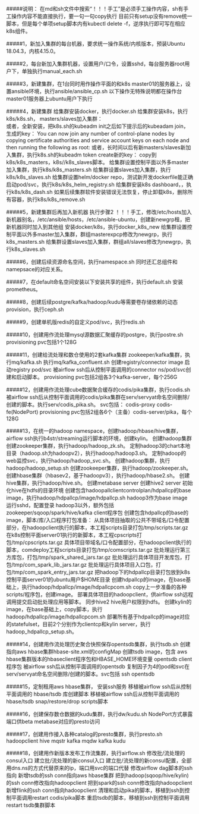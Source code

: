 #####说明：
    在md和sh文件中搜索“！！！手工”是必须手工操作内容，sh有手工操作内容不能直接执行，要一句一句copy执行
    目前只有setup没有remove统一脚本，但是每个单项setup脚本内有kubectl delete -f，逆序执行即可写在相应k8s组件。

#####1，新加入集群的每台机器，要求统一操作系统/内核版本，预装Ubuntu 18.04.3，内核4.15.0。

#####2，每台新加入集群机器，设置用户/口令，设置sshd，每台服务器root用户下，单独执行manual_each.sh

#####3，新建集群，在1台同时用作操作平面的和k8s master01的服务器上，设置ansible环境，执行ansible/ansible_cp.sh
    以下操作无特殊说明都在操作台master01服务器上ubuntu用户下执行

#####4，新建集群
    给集群安装docker，执行docker.sh
    给集群安装k8s，执行k8s/k8s.sh，
    masters/slaves加入集群：    
        或者，全新安装，把k8s.sh的kubeadm init之后如下提示后的kubeadam join，生成的key：
            You can now join any number of control-plane nodes by copying certificate authorities
                         and service account keys on each node and then running the following as root:
        或者，长时间以后有新masters/slaves新加入集群，执行k8s.sh的kubeadm token create新的key：
        copy到k8s/k8s_masters，k8s//k8s_slaves脚本。
            给集群设置控制平面以外多master加入集群，执行k8s/k8s_masters.sh
            给集群设置slaves加入集群，执行k8s/k8s_slaves.sh
    给集群设置helm/docker repo，测试新开发dockerfile能正确启动pod/svc，执行k8s/k8s_helm_registry.sh
    给集群安装k8s dashboard，，执行k8s/k8s_dash.sh
    如果后续集群软件安装错误无法恢复，停止卸载k8s，删除所有容器，执行k8s/k8s_remove.sh

#####5，新建集群后再加入新机器
    执行步骤2
    ！！！手工，修改/etc/hosts加入新机器别名，/etc/ansible/hosts，/etc/ansible-ubuntu，创建新newgrp租，把新机器同时加入到其他组
    安装docker/k8s，执行docker_k8s_new
    给集群设置控制平面以外多master加入集群，群组masterexpcp修改为newgrp，执行k8s_masters.sh
    给集群设置slaves加入集群，群组all/slaves修改为newgrp，执行k8s_slaves.sh

#####6，创建后续资源命名空间，执行namespace.sh
    同时还汇总组件和namepsace的对应关系。

#####7，在default命名空间安装以下安装共享的组件，执行default.sh
    安装prometheus。

#####8，创建后续postgre/kafka/hadoop/kudu等需要卷存储依赖的动态provision，执行ceph.sh

#####9，创建单机版redis的自定义pod/svc，执行redis.sh

#####10，创建用作流处理mysql源数据汇聚缓存的postgre，执行postre.sh
    provisioning pvc包括1个128G

#####11，创建给流处理和数仓使用的2套kafka集群
    zookeeper/kafka集群，执行mq/kafka.sh
    执行mq/kafka_confluent.sh
        创建registry/connector image
        启动registry pod/svc
        被airflow ssh后从控制平面调用的connector ns/pod/svc创建和启动脚本。
    provisioning pvc包括2组各3个kafka-server，每个256G

#####12，创建用作流处理cube数据聚合缓存的codis/pika集群，执行codis.sh
    被airflow ssh后从控制平面调用的codis/pika集群在serv/servyat命名空间删除/创建的脚本。执行serv/codis_pika.sh。
    svc包括：
        codis-proxy
        codis-fe(NodePort)
    provisioning pvc包括2组各6个（主备）codis-server/pika，每个128G

#####13，在统一的hadoop namespace，创建hadoop/hbase/hive集群，airflow ssh执行b4str/streaming运行脚本的环境，创建kylin。
    创建hadoop集群
        创建zookeeper集群，执行hadoop/hadoop_zk.sh。
        定制hadoop3的chart本地目录（hadoop.sh为hadoopv2），执行hadoop/hadoop3.sh。
        定制hadoop的web监控svc，执行hadoop/hadoop_svc.sh。
        创建hadoop集群，执行hadoop/hadoop_setup.sh
    创建zookeeper集群，执行hadoop/zookeeper.sh。
    创建hbase集群（hbasev2，基于hadoopv3），执行hadoop/hbase2.sh。
    创建hive集群，执行hadoop/hive.sh。
        创建metabase server
        创建hive2 server
            初始化hive在hdfs的目录环境
    创建包含hadoopallclientcontrolplan/hdpallcp的base image，执行hadoop/hdpallcp/image/hdpallcp.sh
        hadoop3作为base image
        运行sshd，配置登录
        hadoop3以外，额外包括zookeeper/sqoop/spark/hive/kafka client程序包
    创建包含hdpallcp的base的image，脚本/库/入口程序打包准备：
        从具体项目抽取的公共不带域名/口令配置部分，在hadoopclient执行的脚本，本工程scripts目录打包/tmp/scripts.tar.gz
        在k8s控制平面server01执行的新脚本，本工程cpscripts打包/tmp/cpscripts.tar.gz
        具体项目带域名/口令配置部分，在hadoopclient执行的脚本，comdeploy工程scripts目录打包/tmp/comscripts.tar.gz
        批处理运行第三方库包，打包/tmp/spark_shared_jars.tar.gz
        批处理运行具体项目开发库包，打包/tmp/com_spark_lib_jars.tar.gz
        批处理运行具体项目入口包，打包/tmp/com_spark_entry_jars.tar.gz
    把hadoop下的hdpallcp目录打包放到k8s控制平面server01的ubuntu用户$HOME目录
    创建hdpallcp的image，在base基础上，执行hadoop/hdpallcp/image/hdpallcpcom.sh
        copy上一步准备的各种scripts/程序包，创建image。
        部署具体项目的hadoopclient，供airflow ssh远程调用提交启动批处理应用等脚本。
        同步hive2 hive用户权限到hdfs。
    创建kylin的image，在base基础上，copy脚本，执行hadoop/hdpallcp/image/hdpallcpcom.sh
    部署所有基于hdpallcp的image对应的statefulset，目前2个分别作为clientcp和kylin server，执行hadoop_hdpallcp_setup.sh。

#####14，创建用作流处理历史聚合快照保存opentsdb集群，执行tsdb.sh
    创建指向aws hbase集群hbase-site.xml的configMap
    创建tsdb image，包含
        aws hbase集群版本的hbaseclient程序包和HBASE_HOME环境变量
        opentsdb client程序包
    被airflow ssh后从控制平面调用的opentsdb 复制因子为4的pod和svc在serv/servyat命名空间删除/创建的脚本。svc包括
        ssh
        opentsdb

#####15，定制租用aws hbase集群，
    安装ssh服务
    移植被airflow ssh后从控制平面调用的 hbase/tsdb 库创建脚本
    移植被airflow ssh后从控制平面调用的 hbase/tsdb snap/restore/drop scripts脚本

#####16，创建保存数仓数据的kudu集群，执行dw/kudu.sh
    NodePort方式暴露端口供beta metabase对应的presto访问

#####17，创建用作接入各种catalog的presto集群，执行presto.sh
    hadoopclient hive
    mqstr kafka
    mqdw kafka
    kudu

#####18，创建用作新版本发布工作流集群，执行airflow.sh
    修改批/流处理的consul入口
    建立批/流处理的新consul入口
    建立批/流处理的新consul配置，全部用dns.ns的方式代替原来的ip，端口用svc的端口代替
    修改airflow dag脚本的ssh指向
      新增tsdb的ssh conn指向aws hbase集群
      把到hadoop(sqoop/hive/kylin)的ssh conn修改指向hadoopclient
      把到spark的ssh conn修改指向hadoopclient
      新增flink的ssh conn指向hadoopclient
    清理和启动pika的脚本，移植到ssh到控制平面调用restart codis/pika脚本
    重启tsdb的脚本，移植到ssh到控制平面调用restart tsdb集群脚本
